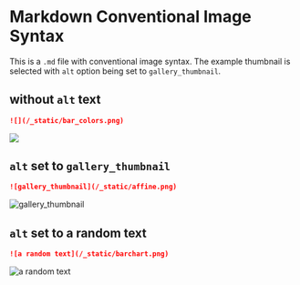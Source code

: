 # Markdown Conventional Image Syntax

This is a ``.md`` file with conventional image syntax.
The example thumbnail is selected with  ``alt`` option
being set to ``gallery_thumbnail``.

## without ``alt`` text

```markdown
![](/_static/bar_colors.png)
```

![](/_static/bar_colors.png)


## ``alt`` set to ``gallery_thumbnail``


```markdown
![gallery_thumbnail](/_static/affine.png)
```

![gallery_thumbnail](/_static/affine.png)


## ``alt`` set to a random text

```markdown
![a random text](/_static/barchart.png)
```

![a random text](/_static/barchart.png)
